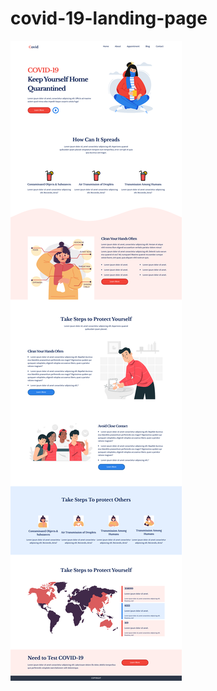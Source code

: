 # covid-19-landing-page

![Landing Page](https://github.com/Rafatlne/covid-19-landing-page/blob/master/landing-page.png)